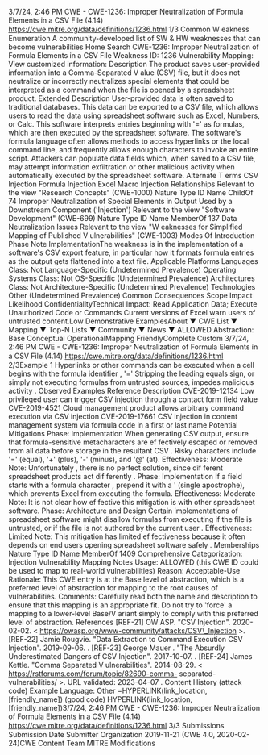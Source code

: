 3/7/24, 2:46 PM CWE - CWE-1236: Improper Neutralization of Formula Elements in a CSV File (4.14)
https://cwe.mitre.org/data/deﬁnitions/1236.html 1/3
Common W eakness Enumeration
A community-developed list of SW & HW weaknesses that can become
vulnerabilities
Home Search
CWE-1236: Improper Neutralization of Formula Elements in a CSV File
Weakness ID: 1236
Vulnerability Mapping: 
View customized information:
 Description
The product saves user-provided information into a Comma-Separated V alue (CSV) file, but it does not neutralize or incorrectly
neutralizes special elements that could be interpreted as a command when the file is opened by a spreadsheet product.
 Extended Description
User-provided data is often saved to traditional databases. This data can be exported to a CSV file, which allows users to read the
data using spreadsheet software such as Excel, Numbers, or Calc. This software interprets entries beginning with '=' as formulas,
which are then executed by the spreadsheet software. The software's formula language often allows methods to access hyperlinks or
the local command line, and frequently allows enough characters to invoke an entire script. Attackers can populate data fields which,
when saved to a CSV file, may attempt information exfiltration or other malicious activity when automatically executed by the
spreadsheet software.
 Alternate T erms
CSV Injection
Formula Injection
Excel Macro Injection
 Relationships
 Relevant to the view "Research Concepts" (CWE-1000)
Nature Type ID Name
ChildOf 74 Improper Neutralization of Special Elements in Output Used by a Downstream Component
('Injection')
 Relevant to the view "Software Development" (CWE-699)
Nature Type ID Name
MemberOf 137 Data Neutralization Issues
 Relevant to the view "W eaknesses for Simplified Mapping of Published V ulnerabilities" (CWE-1003)
 Modes Of Introduction
Phase Note
ImplementationThe weakness is in the implementation of a software's CSV export feature, in particular how it formats formula
entries as the output gets flattened into a text file.
 Applicable Platforms
Languages
Class: Not Language-Specific (Undetermined Prevalence)
Operating Systems
Class: Not OS-Specific (Undetermined Prevalence)
Architectures
Class: Not Architecture-Specific (Undetermined Prevalence)
Technologies
Other (Undetermined Prevalence)
 Common Consequences
Scope Impact Likelihood
ConfidentialityTechnical Impact: Read Application Data; Execute Unauthorized Code or Commands
Current versions of Excel warn users of untrusted content.Low
 Demonstrative ExamplesAbout ▼ CWE List ▼ Mapping ▼ Top-N Lists ▼ Community ▼ News ▼
ALLOWED
Abstraction: Base
Conceptual OperationalMapping
FriendlyComplete Custom
3/7/24, 2:46 PM CWE - CWE-1236: Improper Neutralization of Formula Elements in a CSV File (4.14)
https://cwe.mitre.org/data/deﬁnitions/1236.html 2/3Example 1
Hyperlinks or other commands can be executed when a cell begins with the formula identifier , '='
Stripping the leading equals sign, or simply not executing formulas from untrusted sources, impedes malicious activity .
 Observed Examples
Reference Description
CVE-2019-12134 Low privileged user can trigger CSV injection through a contact form field value
CVE-2019-4521 Cloud management product allows arbitrary command execution via CSV injection
CVE-2019-17661 CSV injection in content management system via formula code in a first or last name
 Potential Mitigations
Phase: Implementation
When generating CSV output, ensure that formula-sensitive metacharacters are ef fectively escaped or removed from all data
before storage in the resultant CSV . Risky characters include '=' (equal), '+' (plus), '-' (minus), and '@' (at).
Effectiveness: Moderate
Note: Unfortunately , there is no perfect solution, since dif ferent spreadsheet products act dif ferently .
Phase: Implementation
If a field starts with a formula character , prepend it with a ' (single apostrophe), which prevents Excel from executing the formula.
Effectiveness: Moderate
Note: It is not clear how ef fective this mitigation is with other spreadsheet software.
Phase: Architecture and Design
Certain implementations of spreadsheet software might disallow formulas from executing if the file is untrusted, or if the file is not
authored by the current user .
Effectiveness: Limited
Note: This mitigation has limited ef fectiveness because it often depends on end users opening spreadsheet software safely .
 Memberships
Nature Type ID Name
MemberOf 1409 Comprehensive Categorization: Injection
 Vulnerability Mapping Notes
Usage: ALLOWED (this CWE ID could be used to map to real-world vulnerabilities)
Reason: Acceptable-Use
Rationale:
This CWE entry is at the Base level of abstraction, which is a preferred level of abstraction for mapping to the root causes of
vulnerabilities.
Comments:
Carefully read both the name and description to ensure that this mapping is an appropriate fit. Do not try to 'force' a mapping to a
lower-level Base/V ariant simply to comply with this preferred level of abstraction.
 References
[REF-21] OW ASP. "CSV Injection". 2020-02-02. < https://owasp.org/www-community/attacks/CSV\_Injection >.
[REF-22] Jamie Rougvie. "Data Extraction to Command Execution CSV Injection". 2019-09-06.
.
[REF-23] George Mauer . "The Absurdly Underestimated Dangers of CSV Injection". 2017-10-07.
.
[REF-24] James Kettle. "Comma Separated V ulnerabilities". 2014-08-29. < https://rstforums.com/forum/topic/82690-comma-
separated-vulnerabilities/ >. URL validated: 2023-04-07 .
 Content History
(attack code) Example Language: Other 
=HYPERLINK(link\_location, [friendly\_name])
(good code) 
HYPERLINK(link\_location, [friendly\_name])3/7/24, 2:46 PM CWE - CWE-1236: Improper Neutralization of Formula Elements in a CSV File (4.14)
https://cwe.mitre.org/data/deﬁnitions/1236.html 3/3
 Submissions
Submission Date Submitter Organization
2019-11-21
(CWE 4.0, 2020-02-24)CWE Content Team MITRE
 Modifications
